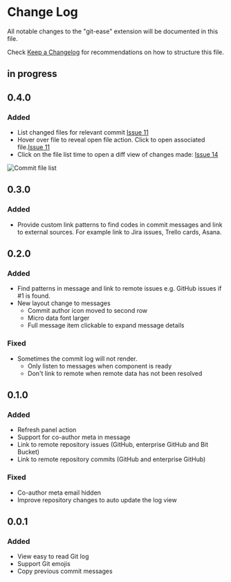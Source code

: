 # Change Log

All notable changes to the "git-ease" extension will be documented in this file.

Check [Keep a Changelog](http://keepachangelog.com/) for recommendations on how to structure this file.

## in progress

## 0.4.0

### Added

- List changed files for relevant commit [Issue 11](https://github.com/rkotze/git-ease/issues/11)
- Hover over file to reveal open file action. Click to open associated file.[Issue 11](https://github.com/rkotze/git-ease/issues/11)
- Click on the file list time to open a diff view of changes made: [Issue 14](https://github.com/rkotze/git-ease/issues/14)

![Commit file list](https://user-images.githubusercontent.com/10452163/114325307-447cee00-9b27-11eb-9a5c-9af020a75e35.png)

## 0.3.0

### Added

- Provide custom link patterns to find codes in commit messages and link to external sources. For example link to Jira issues, Trello cards, Asana.

## 0.2.0

### Added

- Find patterns in message and link to remote issues e.g. GitHub issues if #1 is found.
- New layout change to messages
  - Commit author icon moved to second row
  - Micro data font larger
  - Full message item clickable to expand message details
### Fixed

- Sometimes the commit log will not render.
  - Only listen to messages when component is ready
  - Don't link to remote when remote data has not been resolved

## 0.1.0

### Added

- Refresh panel action
- Support for co-author meta in message
- Link to remote repository issues (GitHub, enterprise GitHub and Bit Bucket)
- Link to remote repository commits (GitHub and enterprise GitHub)

### Fixed

- Co-author meta email hidden
- Improve repository changes to auto update the log view

## 0.0.1

### Added

- View easy to read Git log
- Support Git emojis
- Copy previous commit messages 